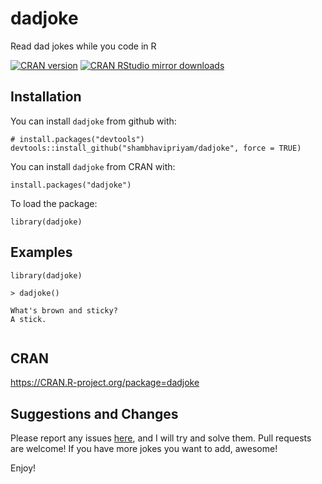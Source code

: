 # dadjoke
Read dad jokes while you code in R

[![CRAN version](http://www.r-pkg.org/badges/version/dadjoke)](https://CRAN.R-project.org/package=dadjoke)
[![CRAN RStudio mirror downloads](http://cranlogs.r-pkg.org/badges/grand-total/dadjoke)](http://cran.rstudio.com/web/packages/dadjoke/index.html)

## Installation
You can install `dadjoke` from github with:
````
# install.packages("devtools")
devtools::install_github("shambhavipriyam/dadjoke", force = TRUE)
````

You can install `dadjoke` from CRAN with: 
````
install.packages("dadjoke")
````

To load the package:
````
library(dadjoke)
````

## Examples
````
library(dadjoke)

> dadjoke() 

What's brown and sticky? 
A stick.
 
````

## CRAN

https://CRAN.R-project.org/package=dadjoke


## Suggestions and Changes 

Please report any issues [here](https://github.com/shambhavipriyam/dadjoke/issues), and I will try and solve them. Pull requests are welcome!
If you have more jokes you want to add, awesome!

Enjoy!
